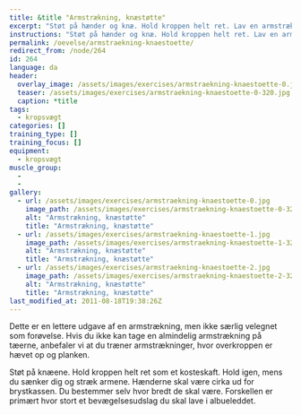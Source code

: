 ```yaml
---
title: &title "Armstrækning, knæstøtte"
excerpt: "Støt på hænder og knæ. Hold kroppen helt ret. Lav en armstrækning."
instructions: "Støt på hænder og knæ. Hold kroppen helt ret. Lav en armstrækning."
permalink: /oevelse/armstraekning-knaestoette/
redirect_from: /node/264
id: 264
language: da
header:
  overlay_image: /assets/images/exercises/armstraekning-knaestoette-0.jpg
  teaser: /assets/images/exercises/armstraekning-knaestoette-0-320.jpg
  caption: *title
tags:
  - kropsvægt
categories: []
training_type: [] 
training_focus: []
equipment:
  - kropsvægt
muscle_group:
  - 
  - 
gallery:
  - url: /assets/images/exercises/armstraekning-knaestoette-0.jpg
    image_path: /assets/images/exercises/armstraekning-knaestoette-0-320.jpg
    alt: "Armstrækning, knæstøtte"
    title: "Armstrækning, knæstøtte"
  - url: /assets/images/exercises/armstraekning-knaestoette-1.jpg
    image_path: /assets/images/exercises/armstraekning-knaestoette-1-320.jpg
    alt: "Armstrækning, knæstøtte"
    title: "Armstrækning, knæstøtte"
  - url: /assets/images/exercises/armstraekning-knaestoette-2.jpg
    image_path: /assets/images/exercises/armstraekning-knaestoette-2-320.jpg
    alt: "Armstrækning, knæstøtte"
    title: "Armstrækning, knæstøtte"
last_modified_at: 2011-08-18T19:38:26Z
---
```


Dette er en lettere udgave af en armstrækning, men ikke særlig velegnet som forøvelse. Hvis du ikke kan tage en almindelig armstrækning på tæerne, anbefaler vi at du træner armstrækninger, hvor overkroppen er hævet op og planken.

Støt på knæene. Hold kroppen helt ret som et kosteskaft. Hold igen, mens du sænker dig og stræk armene. Hænderne skal være cirka ud for brystkassen. Du bestemmer selv hvor bredt de skal være. Forskellen er primært hvor stort et bevægelsesudslag du skal lave i albueleddet.
